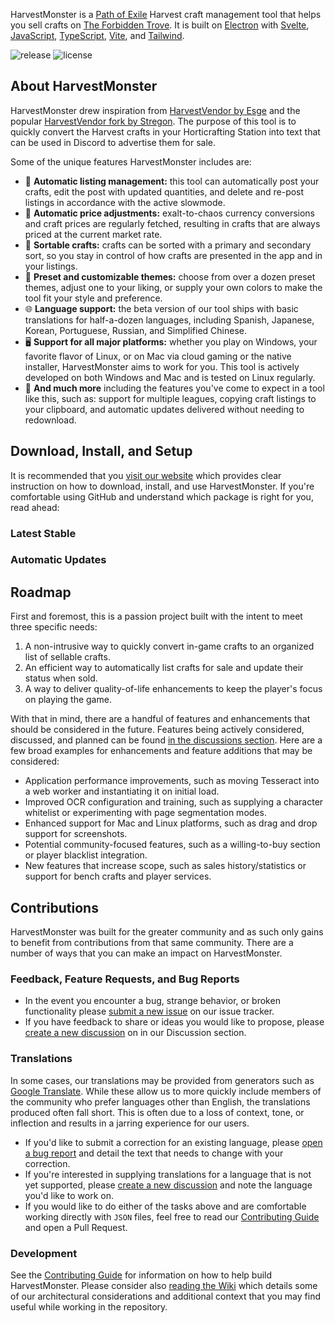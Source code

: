 HarvestMonster is a [Path of Exile](https://www.pathofexile.com/) Harvest craft management tool that helps you sell crafts on [The Forbidden Trove](https://forbiddentrove.com/). It is built on [Electron](https://www.electronjs.org/) with [Svelte](https://svelte.dev/), [JavaScript](https://developer.mozilla.org/en-US/docs/Web/JavaScript), [TypeScript](https://www.typescriptlang.org/), [Vite](https://vitejs.dev/), and [Tailwind](https://tailwindcss.com/).

![release](https://github.com/ryanbarr/harvest-monster/actions/workflows/release.yml/badge.svg) ![license](https://img.shields.io/github/license/ryanbarr/harvest-monster)

## About HarvestMonster

HarvestMonster drew inspiration from [HarvestVendor by Esge](https://github.com/esge/PoE-HarvestVendor) and the popular [HarvestVendor fork by Stregon](https://github.com/Stregon/PoE-HarvestVendor). The purpose of this tool is to quickly convert the Harvest crafts in your Horticrafting Station into text that can be used in Discord to advertise them for sale.

Some of the unique features HarvestMonster includes are:

* 🤖 **Automatic listing management:** this tool can automatically post your crafts, edit the post with updated quantities, and delete and re-post listings in accordance with the active slowmode.
* 💱 **Automatic price adjustments:** exalt-to-chaos currency conversions and craft prices are regularly fetched, resulting in crafts that are always priced at the current market rate.
* 🔼 **Sortable crafts:** crafts can be sorted with a primary and secondary sort, so you stay in control of how crafts are presented in the app and in your listings.
* 🎨 **Preset and customizable themes:** choose from over a dozen preset themes, adjust one to your liking, or supply your own colors to make the tool fit your style and preference.
* 🌐 **Language support:** the beta version of our tool ships with basic translations for half-a-dozen languages, including Spanish, Japanese, Korean, Portuguese, Russian, and Simplified Chinese.
* 🖥️ **Support for all major platforms:** whether you play on Windows, your favorite flavor of Linux, or on Mac via cloud gaming or the native installer, HarvestMonster aims to work for you. This tool is actively developed on both Windows and Mac and is tested on Linux regularly.
* 🌟 **And much more** including the features you've come to expect in a tool like this, such as: support for multiple leagues, copying craft listings to your clipboard, and automatic updates delivered without needing to redownload.

## Download, Install, and Setup

It is recommended that you [visit our website](https://www.harvestmonster.com) which provides clear instruction on how to download, install, and use HarvestMonster. If you're comfortable using GitHub and understand which package is right for you, read ahead:

### Latest Stable



### Automatic Updates

## Roadmap

First and foremost, this is a passion project built with the intent to meet three specific needs:

1. A non-intrusive way to quickly convert in-game crafts to an organized list of sellable crafts.
2. An efficient way to automatically list crafts for sale and update their status when sold.
3. A way to deliver quality-of-life enhancements to keep the player's focus on playing the game.

With that in mind, there are a handful of features and enhancements that should be considered in the future. Features being actively considered, discussed, and planned can be found [in the discussions section](https://github.com/ryanbarr/harvest-monster/discussions). Here are a few broad examples for enhancements and feature additions that may be considered:

* Application performance improvements, such as moving Tesseract into a web worker and instantiating it on initial load.
* Improved OCR configuration and training, such as supplying a character whitelist or experimenting with page segmentation modes.
* Enhanced support for Mac and Linux platforms, such as drag and drop support for screenshots.
* Potential community-focused features, such as a willing-to-buy section or player blacklist integration.
* New features that increase scope, such as sales history/statistics or support for bench crafts and player services.

## Contributions

HarvestMonster was built for the greater community and as such only gains to benefit from contributions from that same community. There are a number of ways that you can make an impact on HarvestMonster.

### Feedback, Feature Requests, and Bug Reports

* In the event you encounter a bug, strange behavior, or broken functionality please [submit a new issue](https://github.com/ryanbarr/harvest-monster/issues/new?&labels=bug&template=bug_report.md) on our issue tracker.
* If you have feedback to share or ideas you would like to propose, please [create a new discussion](https://github.com/ryanbarr/harvest-monster/discussions) on in our Discussion section.

### Translations

In some cases, our translations may be provided from generators such as [Google Translate](https://translate.google.com/). While these allow us to more quickly include members of the community who prefer languages other than English, the translations produced often fall short. This is often due to a loss of context, tone, or inflection and results in a jarring experience for our users.

* If you'd like to submit a correction for an existing language, please [open a bug report](https://github.com/ryanbarr/harvest-monster/issues/new?&labels=bug&template=bug_report.md) and detail the text that needs to change with your correction.
* If you're interested in supplying translations for a language that is not yet supported, please [create a new discussion](https://github.com/ryanbarr/harvest-monster/discussions) and note the language you'd like to work on.
* If you would like to do either of the tasks above and are comfortable working directly with `JSON` files, feel free to read our [Contributing Guide](CONTRIBUTING.md) and open a Pull Request.

### Development

See the [Contributing Guide](CONTRIBUTING.md) for information on how to help build HarvestMonster. Please consider also [reading the Wiki](https://github.com/ryanbarr/harvest-monster/wiki) which details some of our architectural considerations and additional context that you may find useful while working in the repository.
